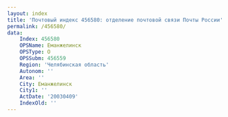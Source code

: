 ```yaml
---
layout: index
title: 'Почтовый индекс 456580: отделение почтовой связи Почты России'
permalink: /456580/
data:
    Index: 456580
    OPSName: Еманжелинск
    OPSType: О
    OPSSubm: 456559
    Region: 'Челябинская область'
    Autonom: ''
    Area: ''
    City: Еманжелинск
    City1: ''
    ActDate: '20030409'
    IndexOld: ''
---
```

